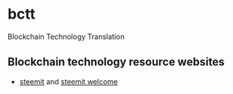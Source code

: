 # bctt
Blockchain Technology Translation

## Blockchain technology resource websites

* [steemit](https://steemit.com/) and [steemit welcome](https://steemit.com/welcome)
